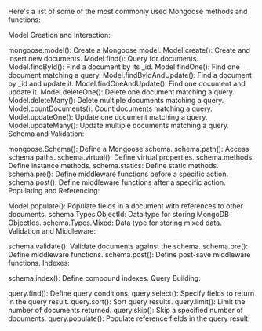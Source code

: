 
Here's a list of some of the most commonly used Mongoose methods and functions:

Model Creation and Interaction:

mongoose.model(): Create a Mongoose model.
Model.create(): Create and insert new documents.
Model.find(): Query for documents.
Model.findById(): Find a document by its _id.
Model.findOne(): Find one document matching a query.
Model.findByIdAndUpdate(): Find a document by _id and update it.
Model.findOneAndUpdate(): Find one document and update it.
Model.deleteOne(): Delete one document matching a query.
Model.deleteMany(): Delete multiple documents matching a query.
Model.countDocuments(): Count documents matching a query.
Model.updateOne(): Update one document matching a query.
Model.updateMany(): Update multiple documents matching a query.
Schema and Validation:

mongoose.Schema(): Define a Mongoose schema.
schema.path(): Access schema paths.
schema.virtual(): Define virtual properties.
schema.methods: Define instance methods.
schema.statics: Define static methods.
schema.pre(): Define middleware functions before a specific action.
schema.post(): Define middleware functions after a specific action.
Populating and Referencing:

Model.populate(): Populate fields in a document with references to other documents.
schema.Types.ObjectId: Data type for storing MongoDB ObjectIds.
schema.Types.Mixed: Data type for storing mixed data.
Validation and Middleware:

schema.validate(): Validate documents against the schema.
schema.pre(): Define middleware functions.
schema.post(): Define post-save middleware functions.
Indexes:

schema.index(): Define compound indexes.
Query Building:

query.find(): Define query conditions.
query.select(): Specify fields to return in the query result.
query.sort(): Sort query results.
query.limit(): Limit the number of documents returned.
query.skip(): Skip a specified number of documents.
query.populate(): Populate reference fields in the query result.